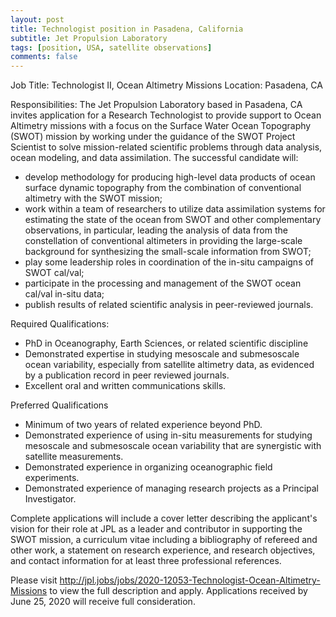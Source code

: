 ```yaml
---
layout: post
title: Technologist position in Pasadena, California
subtitle: Jet Propulsion Laboratory
tags: [position, USA, satellite observations]
comments: false
---
```

Job Title: Technologist II, Ocean Altimetry Missions
Location: Pasadena, CA

Responsibilities:
The Jet Propulsion Laboratory based in Pasadena, CA invites application for a Research Technologist to provide support to Ocean Altimetry missions with a focus on the Surface Water Ocean Topography (SWOT) mission by working under the guidance of the SWOT Project Scientist to solve mission-related scientific problems through data analysis, ocean modeling, and data assimilation. The successful candidate will:

  *   develop methodology for producing high-level data products of ocean surface dynamic topography from the combination of conventional altimetry with the SWOT mission;
  *   work within a team of researchers to utilize data assimilation systems for estimating the state of the ocean from SWOT and other complementary observations, in particular, leading the analysis of data from the constellation of conventional altimeters in providing the large-scale background for synthesizing the small-scale information from SWOT;
  *   play some leadership roles in coordination of the in-situ campaigns of SWOT cal/val;
  *   participate in the processing and management of the SWOT ocean cal/val in-situ data;
  *   publish results of related scientific analysis in peer-reviewed journals.

Required Qualifications:


  *   PhD in Oceanography, Earth Sciences, or related scientific discipline
  *   Demonstrated expertise in studying mesoscale and submesoscale ocean variability, especially from satellite altimetry data, as evidenced by a publication record in peer reviewed journals.
  *   Excellent oral and written communications skills.

Preferred Qualifications

  *   Minimum of two years of related experience beyond PhD.
  *   Demonstrated experience of using in-situ measurements for studying mesoscale and submesoscale ocean variability that are synergistic with satellite measurements.
  *   Demonstrated experience in organizing oceanographic field experiments.
  *   Demonstrated experience of managing research projects as a Principal Investigator.


Complete applications will include a cover letter describing the applicant's vision for their role at JPL as a leader and contributor in supporting the SWOT mission, a curriculum vitae including a bibliography of refereed and other work, a statement on research experience, and research objectives, and contact information for at least three professional references.


Please visit http://jpl.jobs/jobs/2020-12053-Technologist-Ocean-Altimetry-Missions to view the full description and apply. Applications received by June 25, 2020 will receive full consideration.
